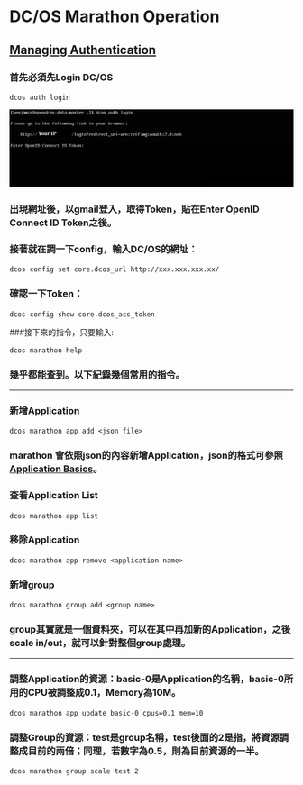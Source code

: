 # DC/OS Marathon Operation

## [Managing Authentication](https://dcos.io/docs/1.7/administration/id-and-access-mgt/managing-authentication/)

### 首先必須先Login DC/OS

```
dcos auth login
```
![](img/login.png)

### 出現網址後，以gmail登入，取得Token，貼在Enter OpenID Connect ID Token之後。

### 接著就在調一下config，輸入DC/OS的網址：

```
dcos config set core.dcos_url http://xxx.xxx.xxx.xx/
```

### 確認一下Token：

```
dcos config show core.dcos_acs_token
```

###接下來的指令，只要輸入:

```
dcos marathon help
```
### 幾乎都能查到。以下紀錄幾個常用的指令。

---

### 新增Application

```
dcos marathon app add <json file>
```
### marathon 會依照json的內容新增Application，json的格式可參照[Application Basics](https://mesosphere.github.io/marathon/docs/application-basics.html)。

### 查看Application List
```
dcos marathon app list
```

### 移除Application

```
dcos marathon app remove <application name>
```

### 新增group

```
dcos marathon group add <group name>
```

### group其實就是一個資料夾，可以在其中再加新的Application，之後scale in/out，就可以針對整個group處理。

---

### 調整Application的資源：basic-0是Application的名稱，basic-0所用的CPU被調整成0.1，Memory為10M。

```
dcos marathon app update basic-0 cpus=0.1 mem=10
```

### 調整Group的資源：test是group名稱，test後面的2是指，將資源調整成目前的兩倍；同理，若數字為0.5，則為目前資源的一半。

```
dcos marathon group scale test 2
```